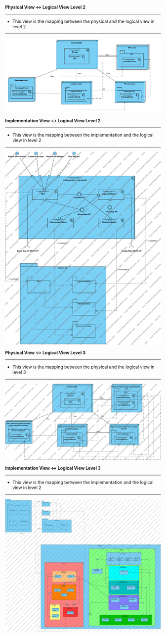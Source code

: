 **Physical View <-> Logical View Level 2**

----

* This view is the mapping between the physical and the logical view in level 2

-----

![Logical-Physical2.svg](./Logical-Physical2.png)

**Implementation View <-> Logical View Level 2**

----

* This view is the mapping between the implementation and the logical view in level 2

-----

![Logical-Implementation2.svg](./Implementation-Logical2.png)

**Physical View <-> Logical View Level 3**

----

* This view is the mapping between the physical and the logical view in level 3

-----

![Logical-Physical3.svg](./Logical-Physical3.png)

**Implementation View <-> Logical View Level 3**

----

* This view is the mapping between the implementation and the logical view in level 2

-----

![Logical-Implementation3.svg](Implementation-Logical3.png)